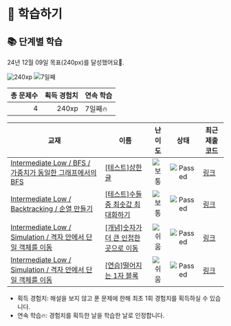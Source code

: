 # 📖 학습하기

## 📚 단계별 학습
24년 12월 09일 목표(240px)를 달성했어요🥳.

![240xp](https://img.shields.io/badge/EXP-240xp-%235cb85c.svg?for-the-badge)
![7일째](https://img.shields.io/badge/연속학습-7일째-%23E34F26.svg?for-the-badge)

|총 문제수|획득 경험치|연속 학습|
|---:|---:|---|
4|240xp|7일째🔥|

|교재|이름|난이도|상태|최근 제출 코드|
|---|---|:---:|:---:|---|
|[Intermediate Low / BFS / 가중치가 동일한 그래프에서의 BFS](https://www.codetree.ai/missions?missionId=2)|[[테스트]상한 귤](https://www.codetree.ai/missions/2/problems/oranges-have-gone-bad)|![보통][medium]|![Passed][passed]|[링크](https://github.com/y2hscmtk/codetree-TILS/blob/main/241209/%EC%83%81%ED%95%9C%20%EA%B7%A4/oranges-have-gone-bad.py)|
|[Intermediate Low / Backtracking / 순열 만들기](https://www.codetree.ai/missions?missionId=2)|[[테스트]수들 중 최솟값 최대화하기](https://www.codetree.ai/missions/2/problems/maximin-of-numbers)|![보통][medium]|![Passed][passed]|[링크](https://github.com/y2hscmtk/codetree-TILS/blob/main/241209/%EC%88%98%EB%93%A4%20%EC%A4%91%20%EC%B5%9C%EC%86%9F%EA%B0%92%20%EC%B5%9C%EB%8C%80%ED%99%94%ED%95%98%EA%B8%B0/maximin-of-numbers.py)|
|[Intermediate Low / Simulation / 격자 안에서 단일 객체를 이동](https://www.codetree.ai/missions?missionId=2)|[[개념]숫자가 더 큰 인접한 곳으로 이동](https://www.codetree.ai/missions/2/problems/move-to-larger-adjacent-cell)|![쉬움][easy]|![Passed][passed]|[링크](https://github.com/y2hscmtk/codetree-TILS/blob/main/241209/%EC%88%AB%EC%9E%90%EA%B0%80%20%EB%8D%94%20%ED%81%B0%20%EC%9D%B8%EC%A0%91%ED%95%9C%20%EA%B3%B3%EC%9C%BC%EB%A1%9C%20%EC%9D%B4%EB%8F%99/move-to-larger-adjacent-cell.py)|
|[Intermediate Low / Simulation / 격자 안에서 단일 객체를 이동](https://www.codetree.ai/missions?missionId=2)|[[연습]떨어지는 1자 블록](https://www.codetree.ai/missions/2/problems/falling-horizontal-block)|![쉬움][easy]|![Passed][passed]|[링크](https://github.com/y2hscmtk/codetree-TILS/blob/main/241209/%EB%96%A8%EC%96%B4%EC%A7%80%EB%8A%94%201%EC%9E%90%20%EB%B8%94%EB%A1%9D/falling-horizontal-block.py)|


* 획득 경험치: 해설을 보지 않고 푼 문제에 한해 최초 1회 경험치를 획득하실 수 있습니다.
* 연속 학습🔥: 경험치를 획득한 날을 학습한 날로 인정합니다.










[b5]: https://img.shields.io/badge/Bronze_5-%235D3E31.svg
[b4]: https://img.shields.io/badge/Bronze_4-%235D3E31.svg
[b3]: https://img.shields.io/badge/Bronze_3-%235D3E31.svg
[b2]: https://img.shields.io/badge/Bronze_2-%235D3E31.svg
[b1]: https://img.shields.io/badge/Bronze_1-%235D3E31.svg
[s5]: https://img.shields.io/badge/Silver_5-%23394960.svg
[s4]: https://img.shields.io/badge/Silver_4-%23394960.svg
[s3]: https://img.shields.io/badge/Silver_3-%23394960.svg
[s2]: https://img.shields.io/badge/Silver_2-%23394960.svg
[s1]: https://img.shields.io/badge/Silver_1-%23394960.svg
[g5]: https://img.shields.io/badge/Gold_5-%23FFC433.svg
[g4]: https://img.shields.io/badge/Gold_4-%23FFC433.svg
[g3]: https://img.shields.io/badge/Gold_3-%23FFC433.svg
[g2]: https://img.shields.io/badge/Gold_2-%23FFC433.svg
[g1]: https://img.shields.io/badge/Gold_1-%23FFC433.svg
[p5]: https://img.shields.io/badge/Platinum_5-%2376DDD8.svg
[p4]: https://img.shields.io/badge/Platinum_4-%2376DDD8.svg
[p3]: https://img.shields.io/badge/Platinum_3-%2376DDD8.svg
[p2]: https://img.shields.io/badge/Platinum_2-%2376DDD8.svg
[p1]: https://img.shields.io/badge/Platinum_1-%2376DDD8.svg
[passed]: https://img.shields.io/badge/Passed-%23009D27.svg
[failed]: https://img.shields.io/badge/Failed-%23D24D57.svg
[easy]: https://img.shields.io/badge/쉬움-%235cb85c.svg?for-the-badge
[medium]: https://img.shields.io/badge/보통-%23FFC433.svg?for-the-badge
[hard]: https://img.shields.io/badge/어려움-%23D24D57.svg?for-the-badge